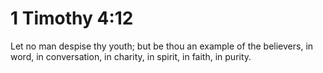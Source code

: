# 1 Timothy 4:12

Let no man despise thy youth; but be thou an example of the believers, in word, in conversation, in charity, in spirit, in faith, in purity.